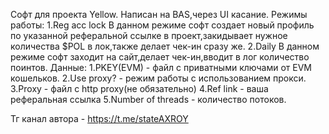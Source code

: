 Софт для проекта Yellow.
Написан на BAS,через UI касание.
Режимы работы:
1.Reg acc lock
В данном режиме софт создает новый профиль по указанной реферальной ссылке в проект,закидывает нужное количества $POL в лок,также делает чек-ин сразу же.
2.Daily
В данном режиме софт заходит на сайт,делает чек-ин,вводит в лог количество поинтов.
Данные:
1.PKEY(EVM) - файл с приватными ключами от EVM кошельков.
2.Use proxy? - режим работы с использованием прокси.
3.Proxy - файл с http proxy(не обязательно)
4.Ref link - ваша реферальная ссылка 
5.Number of threads - количество потоков.

Тг канал автора - https://t.me/stateAXROY

